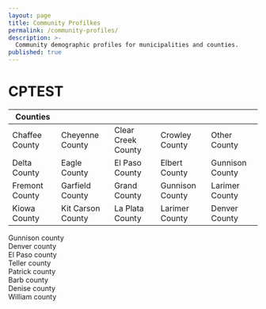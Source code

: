 ```yaml
---
layout: page
title: Community Profilkes
permalink: /community-profiles/
description: >-
  Community demographic profiles for municipalities and counties.
published: true
---
```


# CPTEST

| Counties       	|                   	|                    	|                 	|                 	|
|----------------	|-------------------	|--------------------	|-----------------	|-----------------	|
| Chaffee County 	| Cheyenne County   	| Clear Creek County 	| Crowley County  	| Other County    	|
| Delta County   	| Eagle County      	| El Paso County     	| Elbert County   	| Gunnison County 	|
| Fremont County 	| Garfield County   	| Grand County       	| Gunnison County 	| Larimer County  	|
| Kiowa County   	| Kit Carson County 	| La Plata County    	| Larimer County  	| Denver County   	|






<div class="newspaper">
Gunnison county <br />
Denver county<br />
El Paso county<br />
Teller county<br />
Patrick county<br />
Barb county<br />
Denise county<br />
William county<br />
</div>
